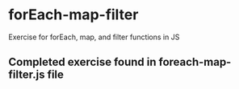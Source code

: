 # forEach-map-filter
Exercise for forEach, map, and filter functions in JS
## Completed exercise found in foreach-map-filter.js file
